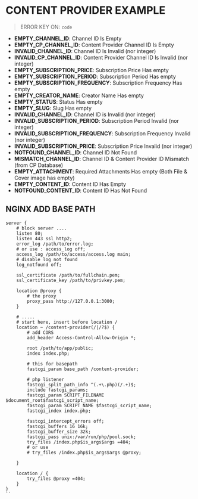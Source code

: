 # CONTENT PROVIDER EXAMPLE

> ERROR KEY ON: `code`

- **EMPTY_CHANNEL_ID**: Channel ID Is Empty
- **EMPTY_CP_CHANNEL_ID**: Content Provider Channel ID Is Empty
- **INVALID_CHANNEL_ID**: Channel ID Is Invalid (nor integer)
- **INVALID_CP_CHANNEL_ID**: Content Provider  Channel ID Is Invalid (nor integer)
- **EMPTY_SUBSCRIPTION_PRICE**: Subscription Price Has empty
- **EMPTY_SUBSCRIPTION_PERIOD**: Subscription Period Has empty
- **EMPTY_SUBSCRIPTION_FREQUENCY**: Subscription Frequency Has empty
- **EMPTY_CREATOR_NAME**: Creator Name Has empty
- **EMPTY_STATUS**: Status Has empty
- **EMPTY_SLUG**: Slug Has empty
- **INVALID_CHANNEL_ID**: Channel ID is Invalid (nor integer)
- **INVALID_SUBSCRIPTION_PERIOD**: Subscription Period Invalid (nor integer)
- **INVALID_SUBSCRIPTION_FREQUENCY**: Subscription Frequency Invalid (nor integer)
- **INVALID_SUBSCRIPTION_PRICE**: Subscription Price Invalid (nor integer)
- **NOTFOUND_CHANNEL_ID**: Channel ID Not Found
- **MISMATCH_CHANNEL_ID**: Channel ID & Content Provider ID Mismatch (from CP Database)
- **EMPTY_ATTACHMENT**: Required Attachments Has empty (Both File & Cover image has empty)
- **EMPTY_CONTENT_ID**: Content ID Has Empty
- **NOTFOUND_CONTENT_ID**: Content ID Has Not Found

## NGINX ADD BASE PATH

```apacheconf
server {
    # block server ....
    listen 80;
    listen 443 ssl http2;
    error_log /path/to/error.log;
    # or use : access_log off;
    access_log /path/to/access/access.log main;
    # disable log not found
    log_notfound off;

    ssl_certificate /path/to/fullchain.pem;
    ssl_certificate_key /path/to/privkey.pem;

    location @proxy {
        # the proxy
        proxy_pass http://127.0.0.1:3000;
    }

    # .....
    # start here, insert before location /
    location ~ /content-provider(/|/?$) {
        # add CORS
        add_header Access-Control-Allow-Origin *;

        root /path/to/app/public;
        index index.php;

        # this for basepath
        fastcgi_param base_path /content-provider;

        # php listener
        fastcgi_split_path_info ^(.+\.php)(/.+)$;
        include fastcgi_params;
        fastcgi_param SCRIPT_FILENAME $document_root$fastcgi_script_name;
        fastcgi_param SCRIPT_NAME $fastcgi_script_name;
        fastcgi_index index.php;

        fastcgi_intercept_errors off;
        fastcgi_buffers 16 16k;
        fastcgi_buffer_size 32k;
        fastcgi_pass unix:/var/run/php/pool.sock;
        try_files /index.php$is_args$args =404;
        # or use
        # try_files /index.php$is_args$args @proxy;

    }

    location / {
        try_files @proxy =404;
    }
}
``